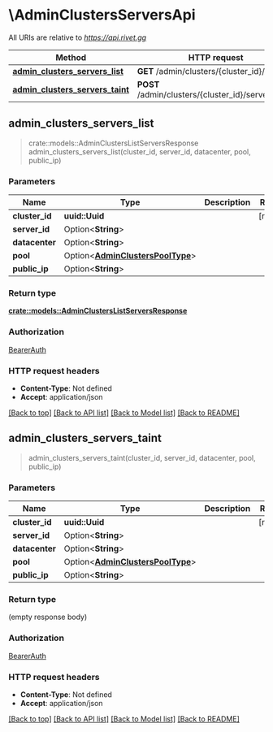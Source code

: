 # \AdminClustersServersApi

All URIs are relative to *https://api.rivet.gg*

Method | HTTP request | Description
------------- | ------------- | -------------
[**admin_clusters_servers_list**](AdminClustersServersApi.md#admin_clusters_servers_list) | **GET** /admin/clusters/{cluster_id}/servers | 
[**admin_clusters_servers_taint**](AdminClustersServersApi.md#admin_clusters_servers_taint) | **POST** /admin/clusters/{cluster_id}/servers/taint | 



## admin_clusters_servers_list

> crate::models::AdminClustersListServersResponse admin_clusters_servers_list(cluster_id, server_id, datacenter, pool, public_ip)


### Parameters


Name | Type | Description  | Required | Notes
------------- | ------------- | ------------- | ------------- | -------------
**cluster_id** | **uuid::Uuid** |  | [required] |
**server_id** | Option<**String**> |  |  |
**datacenter** | Option<**String**> |  |  |
**pool** | Option<[**AdminClustersPoolType**](.md)> |  |  |
**public_ip** | Option<**String**> |  |  |

### Return type

[**crate::models::AdminClustersListServersResponse**](AdminClustersListServersResponse.md)

### Authorization

[BearerAuth](../README.md#BearerAuth)

### HTTP request headers

- **Content-Type**: Not defined
- **Accept**: application/json

[[Back to top]](#) [[Back to API list]](../README.md#documentation-for-api-endpoints) [[Back to Model list]](../README.md#documentation-for-models) [[Back to README]](../README.md)


## admin_clusters_servers_taint

> admin_clusters_servers_taint(cluster_id, server_id, datacenter, pool, public_ip)


### Parameters


Name | Type | Description  | Required | Notes
------------- | ------------- | ------------- | ------------- | -------------
**cluster_id** | **uuid::Uuid** |  | [required] |
**server_id** | Option<**String**> |  |  |
**datacenter** | Option<**String**> |  |  |
**pool** | Option<[**AdminClustersPoolType**](.md)> |  |  |
**public_ip** | Option<**String**> |  |  |

### Return type

 (empty response body)

### Authorization

[BearerAuth](../README.md#BearerAuth)

### HTTP request headers

- **Content-Type**: Not defined
- **Accept**: application/json

[[Back to top]](#) [[Back to API list]](../README.md#documentation-for-api-endpoints) [[Back to Model list]](../README.md#documentation-for-models) [[Back to README]](../README.md)


